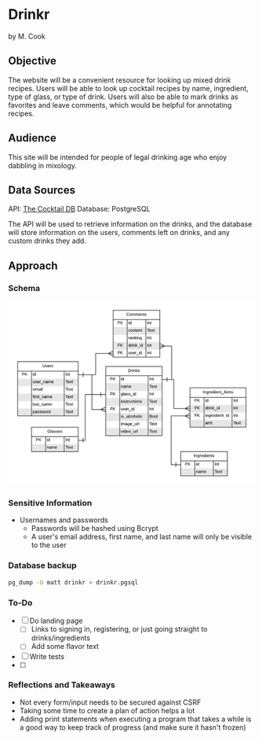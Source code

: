 # Drinkr

by M. Cook

## Objective

The website will be a convenient resource for looking up mixed drink recipes.  Users will be able to look up cocktail recipes by name, ingredient, type of glass, or type of drink.  Users will also be able to mark drinks as favorites and leave comments, which would be helpful for annotating recipes.

## Audience

This site will be intended for people of legal drinking age who enjoy dabbling in mixology.

## Data Sources

API: [The Cocktail DB](https://www.thecocktaildb.com/api.php)
Database: PostgreSQL

The API will be used to retrieve information on the drinks, and the database will store information on the users, comments left on drinks, and any custom drinks they add.

## Approach

### Schema

![Database schema for Drinkr](static/images/db_schema.png "Schema")

### Sensitive Information

- Usernames and passwords
  - Passwords will be hashed using Bcrypt
  - A user's email address, first name, and last name will only be visible to the user

### Database backup

```bash
pg_dump -U matt drinkr > drinkr.pgsql
```

### To-Do

- [ ] Do landing page
  - [ ] Links to signing in, registering, or just going straight to drinks/ingredients
  - [ ] Add some flavor text
- [ ] Write tests
- [ ] 

### Reflections and Takeaways

- Not every form/input needs to be secured against CSRF
- Taking some time to create a plan of action helps a lot
- Adding print statements when executing a program that takes a while is a good way to keep track of progress (and make sure it hasn't frozen)
